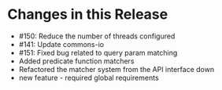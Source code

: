 # Changes in this Release

* #150: Reduce the number of threads configured
* #141: Update commons-io
* #151: Fixed bug related to query param matching
* Added predicate function matchers
* Refactored the matcher system from the API interface down
* new feature - required global requirements